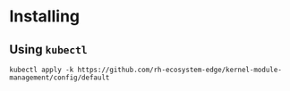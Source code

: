 # Installing

## Using `kubectl`

```shell
kubectl apply -k https://github.com/rh-ecosystem-edge/kernel-module-management/config/default
```